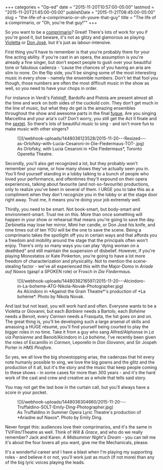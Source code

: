 +++
categories = "Op-ed"
date = "2015-11-20T10:57:00-05:00"
lastmod = "2015-11-20T21:45:00-05:00"
publishDate = "2015-11-21T08:45:00-05:00"
slug = "the-life-of-a-comprimario-or-oh-youre-that-guy"
title = "The life of a comprimario, or &quot;Oh, you&#039;re that guy!&quot;"
+++

So you want to be a [comprimario](https://en.wikipedia.org/wiki/Comprimario)? Great! There's lots of work for you if you're good it, but beware, it's not as glitzy and glamorous as playing [Violetta](https://www.youtube.com/watch?v=m7yKFQJEavU) or [Don José](https://www.youtube.com/watch?v=itB1UlPFln4), but it's just as labour-intensive. 

First thing you'll have to remember is that you're probably there for your fine acting ability. If you're cast in an opera, the assumption is you're already a fine singer, but don't expect people to gush over your beautiful tone or fabulous cadenza - 'cause the chances of you having an aria are slim to none. On the flip side, you'll be singing some of the most interesting music in every show - namely the ensemble numbers. Don't let that fool you though, those numbers are often the most difficult music in the show as well, so you need to have your chops in order. 

For instance in Verdi's *Falstaff*, Bardolfo and Pistola are present almost all the time and work on both sides of the cuckold coin. They don't get much in the line of music, but what they do get is the amazing ensembles throughout the show and awesome parts in the final [fugue](https://www.youtube.com/watch?v=LvFyDeOwMtY). Are you singing Marcellina and your aria's cut? Don't worry, you still get the Act II finale and the [sextet](https://www.youtube.com/watch?v=mCU61w42vPE). So there's lots of beautiful music to sing - and isn't more fun to make music with other singers? 

<figure data-type=image>
![](/webhook-uploads/1448036123528/2015-11-20---Resized---as-Orlofsky-with-Lucia-Cesaroni-in-Die-Fledermaus-TOT-.jpg)
<figcaption>As Orlofsky, with Lucia Cesaroni in *Die Fledermaus*, Toronto Operetta Theatre.</figcaption>
</figure>

Secondly, you'll also get recognized a lot, but they probably won't remember your name, or how many shows they've actually seen you in. You'll find yourself standing in a lobby talking to a bunch of people who loved your performance, and oftentimes they'll expound on their opera experiences, talking about favourite (and not-so-favourite) productions, only to realize you've been in several of them. I URGE you to take this as a compliment when they don't recognize you in the lobby or at the stage door right away. Trust me, it means you're doing your job extremely well. 

Thirdly, you need to be smart. Not book-smart, but body-smart and environment-smart. Trust me on this. More than once something will happen in your show or rehearsal that means you're going to save the day. Zerbinetta may lose her mirror, Mimì her candle, or Don José his knife, and nine times out of ten YOU will be the one to save the scene. Being a comprimario takes the spotlight off you in certain ways and that affords you a freedom and mobility around the stage that the principals often won't enjoy. There's only so many ways you can play 'dying woman on a deathbed" and still maintain the suspension of disbelief. However, if you're playing Monostatos or Kate Pinkerton, you're going to have a lot more freedom of characterization and physicality. Not to mention the scene-stealing factor - we've all experienced this with the Major-Domo in *Ariade auf Naxos* (gasp! a SPOKEN role) or Frosch in *Die Fledermaus*.

<figure data-type="image">
![](/webhook-uploads/1448036216597/2015-11-20---Alcindoro-in-La-boheme-ATG-Nikola-Novak-Photographer.jpg)
<figcaption>As Alcindoro in *Against the Grain Theatre*'s production of *La bohème*. Photo by Nikola Novak.</figcaption>
</figure>

And last but not least, you will work hard and often. Everyone wants to be a Violetta or Giovanni, but each *Barbiere* needs a Bartolo, each *Bohème* needs a Benoit, every *Carmen* needs a Frasquita, the list goes on and on. The great thing is, you'll be developing such a large arsenal of skills and amassing a HUGE résumé, you'll find yourself being courted to play the bigger roles in no time. Take it from a guy who sang Alfred/Alphonse in *La via Parisienne* and Benoit/Alcindoro in *La bohème*, I've recently been given the roles of Escamillo in *Carmen*, Leporello in *Don Giovanni*, and Sir Jospeh Porter in *HMS Pinafore*.

So yes, we all love the big showstopping arias, the cadenzas that hit every note humanly possible to sing, we love the big gowns and the glitz and the production of it all, but it's the story and the music that keep people coming to these shows - in some cases for more than 300 years - and it's the hard work of the cast and crew and creative as a whole that tells said story. 

You may not get the last bow in the curtain call, but you'll always have a score in your pocket. 

<figure data-type="image">
![](/webhook-uploads/1448036304660/2015-11-20---Truffaldino-SOLT-Emily-Ding-Photographer.jpg)
<figcaption>As Truffaldino in Summer Opera Lyric Theatre's production of *Ariadne auf Naxos*. Photo by Emily Ding.</figcaption>
</figure>

Never forget this: audiences love their comprimarios, and it's the same in TV/Film/Theatre as well. Think of *Will & Grace*, and who do we really remember? Jack and Karen. *A Midsummer Night's Dream* - you can tell me it's about the four lovers all you want, give me the Mechanicals, please. 

It's a wonderful career and I have a blast when I'm playing my supporting roles - and believe it or not, you'll work just as much (if not more) than any of the big lyric voices playing the leads. 

